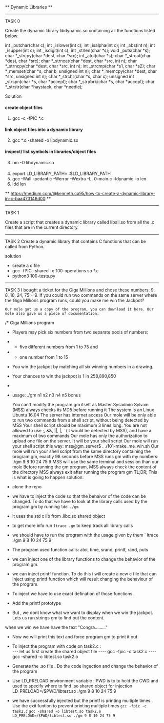 ** Dynamic Libraries **
********************************************
TASK 0

Create the dynamic library libdynamic.so containing all the functions listed below:

int _putchar(char c);
int _islower(int c);
int _isalpha(int c);
int _abs(int n);
int _isupper(int c);
int _isdigit(int c);
int _strlen(char *s);
void _puts(char *s);
char *_strcpy(char *dest, char *src);
int _atoi(char *s);
char *_strcat(char *dest, char *src);
char *_strncat(char *dest, char *src, int n);
char *_strncpy(char *dest, char *src, int n);
int _strcmp(char *s1, char *s2);
char *_memset(char *s, char b, unsigned int n);
char *_memcpy(char *dest, char *src, unsigned int n);
char *_strchr(char *s, char c);
unsigned int _strspn(char *s, char *accept);
char *_strpbrk(char *s, char *accept);
char *_strstr(char *haystack, char *needle);

Solution
#### create object files
1. gcc -c -fPIC *.c
#### link object files into a dynamic library
2. gcc *.o -shared -o libdynamic.so
#### inspect/ list symbols in libraries/object files
3. nm -D libdynamic.so 
#### 
4. export  LD_LIBRARY_PATH=.:$LD_LIBRARY_PATH
5. gcc -Wall -pedantic -Werror -Wextra -L. 0-main.c -ldynamic -o len
6. ldd len

** https://medium.com/@kenneth.ca95/how-to-create-a-dynamic-library-in-c-baa473148d00 **

***********************************************
TASK 1

Create a script that creates a dynamic library called liball.so from all the .c files that are in the current directory.


********************************************
TASK 2
Create a dynamic library that contains C functions that can be called from Python.

solution
- create a c file 
- gcc -fPIC -shared -o 100-operations.so *.c
- python3 100-tests.py 

*********************************************
TASK 3
I bought a ticket for the Giga Millions and chose these numbers: 9, 8, 10, 24, 75 + 9. If you could run two commands on the same server where the Giga Millions program runs, could you make me win the Jackpot?

    Our mole got us a copy of the program, you can download it here. Our mole also gave us a piece of documentation:

/* Giga Millions program
  * Players may pick six numbers from two separate pools of numbers:
  * - five different numbers from 1 to 75 and
  * - one number from 1 to 15
  * You win the jackpot by matching all six winning numbers in a drawing.
  * Your chances to win the jackpot is 1 in 258,890,850
  *
  * usage: ./gm n1 n2 n3 n4 n5 bonus

    You can't modify the program gm itself as Master Sysadmin Sylvain (MSS) always checks its MD5 before running it
    The system is an Linux Ubuntu 16.04
    The server has internet access
    Our mole will be only able to run two commands from a shell script, without being detected by MSS
    Your shell script should be maximum 3 lines long. You are not allowed to use ;, &&, ||, |, ` (it would be detected by MSS), and have a maximum of two commands
    Our mole has only the authorization to upload one file on the server. It will be your shell script
    Our mole will run your shell script this way: mss@gm_server$ . ./101-make_me_win.sh
    Our mole will run your shell script from the same directory containing the program gm, exactly 98 seconds before MSS runs gm with my numbers: ./gm 9 8 10 24 75 9
    MSS will use the same terminal and session than our mole
    Before running the gm program, MSS always check the content of the directory
    MSS always exit after running the program gm
    TL;DR; This is what is going to happen
solution:
- clone the repo
- we have to inject the code so that the behaivor of the code can be changed.  To do that we have to look at the library calls used by the program gm by running `ldd ./gm`
- it uses the std c lib from .libc.so shared object
- to get more info run `ltrace .gm` to keep track all library calls
- we should have to run the program with the usage given by them ` ltrace ./gm 9 8 10 24 75 9
- The program used function calls: atoi, time, srand, printf, rand, puts

- we can inject one of the library functions to change the behavior of the program gm.
- we can inject printf function. To do this i will create a new c file that can inject using printf function which will result changing the behaviour of the program.

- To inject we have to use exact defination of those functions.
- Add the printf prototype
- But , we dont know what we want to display when we win the jackpot. Lets us run strings gm to find out the content.

when we win we have have the text "Congra........."
- Now we will print this text and force program gm to print it out
- To inject the program with code on task2.c :  
--- let us first create the shared object file
 ---- gcc -fpic -c task2.c
 ---- gcc -shared -o libtest.so task2.o

 - Generate the .so file . Do the code ingection and change the behavior of the program
 - Use LD_PRELOAD environment variable : PWD is to to hold the CWD and used to specify where to find .so shared object for injection
   LD_PRELOAD=/$PWD/libtest.so ./gm 9 8 10 24 75 9

- we have successfully injected but the printf is printing multiple times  . Use the exit funtion to prevent printing multiple times
` gcc -fpic -c task2.c `
` gcc -shared -o libtest.so task2.o `
` LD_PRELOAD=/$PWD/libtest.so ./gm 9 8 10 24 75 9 `

